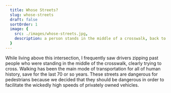 ```yaml
---
  title: Whose Streets?
  slug: whose-streets
  draft: false
  sortOrder: 1
  image: {
    src: ./images/whose-streets.jpg,
    description: a person stands in the middle of a crosswalk, back to the camera, feet firmly planted, patiently waiting for a safe opportunity to cross the street as an SUV speeds through the crosswalk a few feet in front of the person
  }
---
```


While living above this intersection, I frequently saw drivers zipping past people who were standing in the middle of the crosswalk, clearly trying to cross. Walking has been the main mode of transportation for all of human history, save for the last 70 or so years. These streets are dangerous for pedestrians because we decided that they should be dangerous in order to facilitate the wickedly high speeds of privately owned vehicles.
